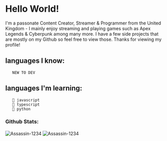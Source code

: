 # Hello World!

I'm a passonate Content Creator, Streamer & Programmer from the United Kingdom - I mainly enjoy streaming and playing games such as Apex Legends & Cyberpunk among many more. I have a few side projects that are mostly on my Github so feel free to view those. Thanks for viewing my profile!

## languages I know:
       NEW TO DEV
## languages I'm learning: 
       🍎 javascript
       🍔 typescript
       🍟 python


### Github Stats:

<img align="center" src="jayparmgithubstats.vercel.app/api?username=Jayparm&show_icons=true&layout-compact&theme=tokyonight&&hide_border=true&count_private=true&include_all_commits=true" alt="Assassin-1234" /> 
<img align="center" src="https://github-readme-streak-stats.herokuapp.com/?user=Jayparm&theme=dark" alt="Assassin-1234" /> 
